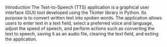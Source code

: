 Introduction 
The Text-to-Speech (TTS) application is a graphical user interface (GUI) tool developed using the 
Tkinter library in Python. Its purpose is to convert written text into spoken words. The application 
allows users to enter text in a text field, select a preferred voice and language, adjust the speed of speech, 
and perform actions such as converting the text to speech, saving it as an audio file, clearing the text 
field, and exiting the application. 
